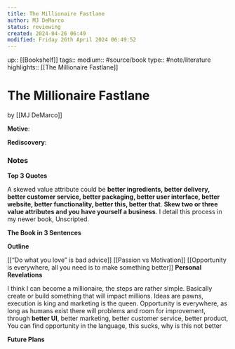 ```yaml
---
title: The Millionaire Fastlane
author: MJ DeMarco
status: reviewing
created: 2024-04-26 06:49
modified: Friday 26th April 2024 06:49:52
---
```

up:: [[Bookshelf]]
tags:: 
medium:: #source/book
type:: #note/literature 
highlights:: [[The Millionaire Fastlane]]
# The Millionaire Fastlane
by [[MJ DeMarco]]

**Motive**:
<!-- What motivated you to read this book? -->

**Rediscovery**:
<!-- In what situation would anticipate applying the contents of this book to your life?-->

### Notes
**Top 3 Quotes**
<!-- Top 3 Quotes -->
A skewed value attribute could be **better ingredients, better delivery, better customer service, better packaging, better user interface, better website, better functionality, better this, better that**. **Skew two or three value attributes and you have yourself a business**. I detail this process in my newer book, Unscripted.


**The Book in 3 Sentences**
<!-- No more than a couple paragraphs summarizing this BOOK -->


**Outline**
<!-- Atomic Notes Permanent notes from this books -->
[[“Do what you love” is bad advice]]
[[Passion vs Motivation]]
[[Opportunity is everywhere,  all you need is to make something better]]
**Personal Revelations**
<!-- Connections and insights to your own life -->
I think I can become a millionaire, the steps are rather simple. 
Basically create or build something that will impact millions. 
Ideas are pawns, execution is king and marketing is the queen. 
Opportunity is everywhere, as long as humans exist there will problems and room for improvement, through **better UI**, better marketing, better customer service, better product, 
You can find opportunity in the language, 
	this sucks,  why is this not better

**Future Plans**
<!-- How to convert this new knowledge into actions into your own life -->